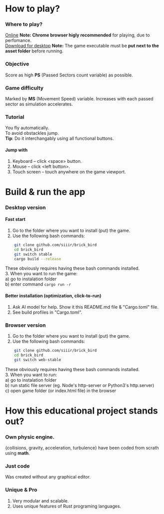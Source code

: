 # How to play?

### Where to play?
[Online](https://siiir.github.io/brick_bird/) **Note: Chrome browser higly recommended** for playing, due to perfomance.  
[Download for desktop](https://github.com/Siiir/brick_bird/releases/) **Note:** The game executable must be **put next to the asset folder** before running.
### Objective
Score as high **PS** (Passed Sectors count variable) as possible.
### Game difficulty
Marked by **MS** (Movement Speed) variable.
Increases with each passed sector as simulation accelerates.
### Tutorial
You fly automatically.  
To avoid obstackles jump.  
**Tip**: Do it interchangably using all functional buttons.  
#### Jump with
1. Keyboard – click \<space\> button.  
2. Mouse – click \<left button\>.  
3. Touch screen – touch anywhere on the game viewport.  


# Build & run the app

### Desktop version
#### Fast start
1. Go to the folder where you want to install (put) the game.  
2. Use the following bash commands:  
  ```bash
      git clone github.com/siiir/brick_bird
      cd brick_bird
      git switch stable
      cargo build --release
  ```
  These obviously requires having these bash commands installed.  
3. When you want to run the game:  
    a) go to instalation folder  
    b) enter command `cargo run -r`  
#### Better installation (optimization, click-to-run)
1. Ask AI model for help. Show it this README.md file & "Cargo.toml" file.  
2. See build profiles in "Cargo.toml".  

### Browser version
1. Go to the folder where you want to install (put) the game.  
2. Use the following bash commands:  
  ```bash
      git clone github.com/siiir/brick_bird
      cd brick_bird
      git switch web-stable
  ```
  These obviously requires having these bash commands installed.  
3. When you want to run:  
    a) go to instalation folder  
    b) run static file server (eg. Node's http-server or Python3's http.server)  
    c) open game folder (or index.html file) in the browser  


# How this educational project stands out?
### Own physic engine.
{collisions, gravity, acceleration, turbulence} have been coded from scrath using **math**.  
### Just code
Was created without any graphical editor.  
### Unique & Pro
1. Very modular and scalable.  
2. Uses unique features of Rust programing languages.  
